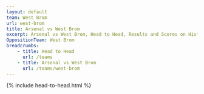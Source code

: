 ```yaml
---
layout: default
team: West Brom
url: west-brom
title: Arsenal vs West Brom
excerpt: Arsenal vs West Brom, Head to Head, Results and Scores on History of Arsenal Football Club
OppositionTeam: West Brom
breadcrumbs:
    - title: Head to Head
      url: /teams
    - title: Arsenal vs West Brom
      url: /teams/west-brom
---
```


{% include head-to-head.html %}